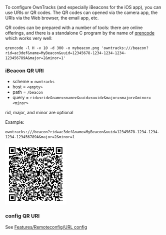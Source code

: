 To configure OwnTracks (and especially iBeacons for the iOS app), you can use URIs or QR codes.
The QR codes can opened via the camera app, the URIs via the Web browser, the email app, etc.

QR codes can be prepared with a number of tools: there are online offerings, and there is a standalone C program by the name of [qrencode](https://fukuchi.org/works/qrencode/) which works very well:

```
qrencode -l H -v 10 -d 300 -o mybeacon.png 'owntracks:///beacon?rid=ac3def&name=MyBeacon&uuid=12345678-1234-1234-1234-123456789A&major=2&minor=1'
```

### iBeacon QR URI

* scheme = `owntracks`
* host = `<empty>`
* path = `/beacon`
* query = `rid=<rid>&name=<name>&uuid=<uuid>&major=<major>&minor=<minor>`

rid, major, and minor are optional

Example:

```
owntracks:///beacon?rid=ac3def&name=MyBeacon&uuid=12345678-1234-1234-1234-123456789A&major=2&minor=1
```

![beacon QR](images/beacon.png)

### config QR URI


See [Features/Remoteconfig/URL config](../features/remoteconfig/#url-config)

